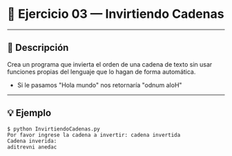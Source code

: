 # 🧮 Ejercicio 03 — Invirtiendo Cadenas

---

## 📌 Descripción


Crea un programa que invierta el orden de una cadena de texto sin usar funciones propias del lenguaje que lo hagan de forma automática.
- Si le pasamos "Hola mundo" nos retornaría "odnum aloH"


---

## 💡 Ejemplo

    
    $ python InvirtiendoCadenas.py
    Por favor ingrese la cadena a invertir: cadena invertida
    Cadena inverida: 
    aditrevni anedac    

